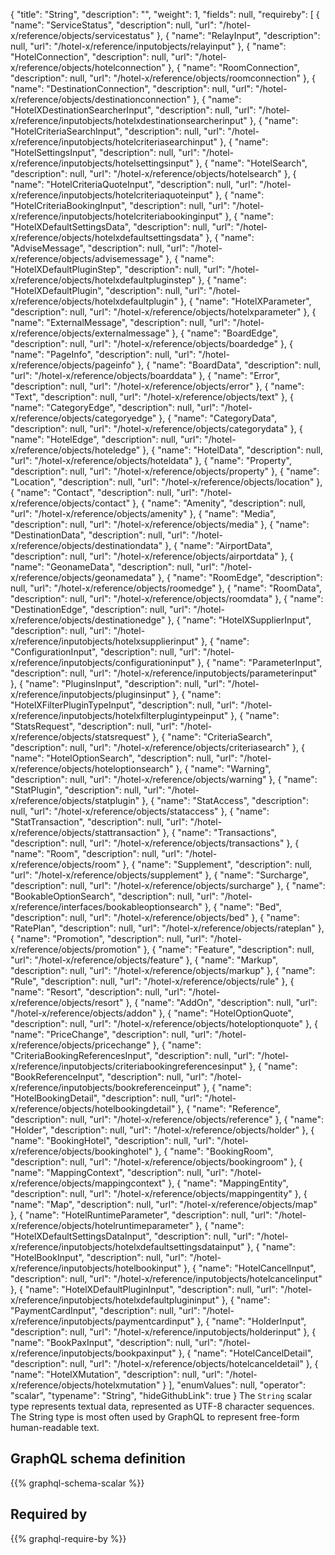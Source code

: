 {
  "title": "String",
  "description": "",
  "weight": 1,
  "fields": null,
  "requireby": [
    {
      "name": "ServiceStatus",
      "description": null,
      "url": "/hotel-x/reference/objects/servicestatus"
    },
    {
      "name": "RelayInput",
      "description": null,
      "url": "/hotel-x/reference/inputobjects/relayinput"
    },
    {
      "name": "HotelConnection",
      "description": null,
      "url": "/hotel-x/reference/objects/hotelconnection"
    },
    {
      "name": "RoomConnection",
      "description": null,
      "url": "/hotel-x/reference/objects/roomconnection"
    },
    {
      "name": "DestinationConnection",
      "description": null,
      "url": "/hotel-x/reference/objects/destinationconnection"
    },
    {
      "name": "HotelXDestinationSearcherInput",
      "description": null,
      "url": "/hotel-x/reference/inputobjects/hotelxdestinationsearcherinput"
    },
    {
      "name": "HotelCriteriaSearchInput",
      "description": null,
      "url": "/hotel-x/reference/inputobjects/hotelcriteriasearchinput"
    },
    {
      "name": "HotelSettingsInput",
      "description": null,
      "url": "/hotel-x/reference/inputobjects/hotelsettingsinput"
    },
    {
      "name": "HotelSearch",
      "description": null,
      "url": "/hotel-x/reference/objects/hotelsearch"
    },
    {
      "name": "HotelCriteriaQuoteInput",
      "description": null,
      "url": "/hotel-x/reference/inputobjects/hotelcriteriaquoteinput"
    },
    {
      "name": "HotelCriteriaBookingInput",
      "description": null,
      "url": "/hotel-x/reference/inputobjects/hotelcriteriabookinginput"
    },
    {
      "name": "HotelXDefaultSettingsData",
      "description": null,
      "url": "/hotel-x/reference/objects/hotelxdefaultsettingsdata"
    },
    {
      "name": "AdviseMessage",
      "description": null,
      "url": "/hotel-x/reference/objects/advisemessage"
    },
    {
      "name": "HotelXDefaultPluginStep",
      "description": null,
      "url": "/hotel-x/reference/objects/hotelxdefaultpluginstep"
    },
    {
      "name": "HotelXDefaultPlugin",
      "description": null,
      "url": "/hotel-x/reference/objects/hotelxdefaultplugin"
    },
    {
      "name": "HotelXParameter",
      "description": null,
      "url": "/hotel-x/reference/objects/hotelxparameter"
    },
    {
      "name": "ExternalMessage",
      "description": null,
      "url": "/hotel-x/reference/objects/externalmessage"
    },
    {
      "name": "BoardEdge",
      "description": null,
      "url": "/hotel-x/reference/objects/boardedge"
    },
    {
      "name": "PageInfo",
      "description": null,
      "url": "/hotel-x/reference/objects/pageinfo"
    },
    {
      "name": "BoardData",
      "description": null,
      "url": "/hotel-x/reference/objects/boarddata"
    },
    {
      "name": "Error",
      "description": null,
      "url": "/hotel-x/reference/objects/error"
    },
    {
      "name": "Text",
      "description": null,
      "url": "/hotel-x/reference/objects/text"
    },
    {
      "name": "CategoryEdge",
      "description": null,
      "url": "/hotel-x/reference/objects/categoryedge"
    },
    {
      "name": "CategoryData",
      "description": null,
      "url": "/hotel-x/reference/objects/categorydata"
    },
    {
      "name": "HotelEdge",
      "description": null,
      "url": "/hotel-x/reference/objects/hoteledge"
    },
    {
      "name": "HotelData",
      "description": null,
      "url": "/hotel-x/reference/objects/hoteldata"
    },
    {
      "name": "Property",
      "description": null,
      "url": "/hotel-x/reference/objects/property"
    },
    {
      "name": "Location",
      "description": null,
      "url": "/hotel-x/reference/objects/location"
    },
    {
      "name": "Contact",
      "description": null,
      "url": "/hotel-x/reference/objects/contact"
    },
    {
      "name": "Amenity",
      "description": null,
      "url": "/hotel-x/reference/objects/amenity"
    },
    {
      "name": "Media",
      "description": null,
      "url": "/hotel-x/reference/objects/media"
    },
    {
      "name": "DestinationData",
      "description": null,
      "url": "/hotel-x/reference/objects/destinationdata"
    },
    {
      "name": "AirportData",
      "description": null,
      "url": "/hotel-x/reference/objects/airportdata"
    },
    {
      "name": "GeonameData",
      "description": null,
      "url": "/hotel-x/reference/objects/geonamedata"
    },
    {
      "name": "RoomEdge",
      "description": null,
      "url": "/hotel-x/reference/objects/roomedge"
    },
    {
      "name": "RoomData",
      "description": null,
      "url": "/hotel-x/reference/objects/roomdata"
    },
    {
      "name": "DestinationEdge",
      "description": null,
      "url": "/hotel-x/reference/objects/destinationedge"
    },
    {
      "name": "HotelXSupplierInput",
      "description": null,
      "url": "/hotel-x/reference/inputobjects/hotelxsupplierinput"
    },
    {
      "name": "ConfigurationInput",
      "description": null,
      "url": "/hotel-x/reference/inputobjects/configurationinput"
    },
    {
      "name": "ParameterInput",
      "description": null,
      "url": "/hotel-x/reference/inputobjects/parameterinput"
    },
    {
      "name": "PluginsInput",
      "description": null,
      "url": "/hotel-x/reference/inputobjects/pluginsinput"
    },
    {
      "name": "HotelXFilterPluginTypeInput",
      "description": null,
      "url": "/hotel-x/reference/inputobjects/hotelxfilterplugintypeinput"
    },
    {
      "name": "StatsRequest",
      "description": null,
      "url": "/hotel-x/reference/objects/statsrequest"
    },
    {
      "name": "CriteriaSearch",
      "description": null,
      "url": "/hotel-x/reference/objects/criteriasearch"
    },
    {
      "name": "HotelOptionSearch",
      "description": null,
      "url": "/hotel-x/reference/objects/hoteloptionsearch"
    },
    {
      "name": "Warning",
      "description": null,
      "url": "/hotel-x/reference/objects/warning"
    },
    {
      "name": "StatPlugin",
      "description": null,
      "url": "/hotel-x/reference/objects/statplugin"
    },
    {
      "name": "StatAccess",
      "description": null,
      "url": "/hotel-x/reference/objects/stataccess"
    },
    {
      "name": "StatTransaction",
      "description": null,
      "url": "/hotel-x/reference/objects/stattransaction"
    },
    {
      "name": "Transactions",
      "description": null,
      "url": "/hotel-x/reference/objects/transactions"
    },
    {
      "name": "Room",
      "description": null,
      "url": "/hotel-x/reference/objects/room"
    },
    {
      "name": "Supplement",
      "description": null,
      "url": "/hotel-x/reference/objects/supplement"
    },
    {
      "name": "Surcharge",
      "description": null,
      "url": "/hotel-x/reference/objects/surcharge"
    },
    {
      "name": "BookableOptionSearch",
      "description": null,
      "url": "/hotel-x/reference/interfaces/bookableoptionsearch"
    },
    {
      "name": "Bed",
      "description": null,
      "url": "/hotel-x/reference/objects/bed"
    },
    {
      "name": "RatePlan",
      "description": null,
      "url": "/hotel-x/reference/objects/rateplan"
    },
    {
      "name": "Promotion",
      "description": null,
      "url": "/hotel-x/reference/objects/promotion"
    },
    {
      "name": "Feature",
      "description": null,
      "url": "/hotel-x/reference/objects/feature"
    },
    {
      "name": "Markup",
      "description": null,
      "url": "/hotel-x/reference/objects/markup"
    },
    {
      "name": "Rule",
      "description": null,
      "url": "/hotel-x/reference/objects/rule"
    },
    {
      "name": "Resort",
      "description": null,
      "url": "/hotel-x/reference/objects/resort"
    },
    {
      "name": "AddOn",
      "description": null,
      "url": "/hotel-x/reference/objects/addon"
    },
    {
      "name": "HotelOptionQuote",
      "description": null,
      "url": "/hotel-x/reference/objects/hoteloptionquote"
    },
    {
      "name": "PriceChange",
      "description": null,
      "url": "/hotel-x/reference/objects/pricechange"
    },
    {
      "name": "CriteriaBookingReferencesInput",
      "description": null,
      "url": "/hotel-x/reference/inputobjects/criteriabookingreferencesinput"
    },
    {
      "name": "BookReferenceInput",
      "description": null,
      "url": "/hotel-x/reference/inputobjects/bookreferenceinput"
    },
    {
      "name": "HotelBookingDetail",
      "description": null,
      "url": "/hotel-x/reference/objects/hotelbookingdetail"
    },
    {
      "name": "Reference",
      "description": null,
      "url": "/hotel-x/reference/objects/reference"
    },
    {
      "name": "Holder",
      "description": null,
      "url": "/hotel-x/reference/objects/holder"
    },
    {
      "name": "BookingHotel",
      "description": null,
      "url": "/hotel-x/reference/objects/bookinghotel"
    },
    {
      "name": "BookingRoom",
      "description": null,
      "url": "/hotel-x/reference/objects/bookingroom"
    },
    {
      "name": "MappingContext",
      "description": null,
      "url": "/hotel-x/reference/objects/mappingcontext"
    },
    {
      "name": "MappingEntity",
      "description": null,
      "url": "/hotel-x/reference/objects/mappingentity"
    },
    {
      "name": "Map",
      "description": null,
      "url": "/hotel-x/reference/objects/map"
    },
    {
      "name": "HotelRuntimeParameter",
      "description": null,
      "url": "/hotel-x/reference/objects/hotelruntimeparameter"
    },
    {
      "name": "HotelXDefaultSettingsDataInput",
      "description": null,
      "url": "/hotel-x/reference/inputobjects/hotelxdefaultsettingsdatainput"
    },
    {
      "name": "HotelBookInput",
      "description": null,
      "url": "/hotel-x/reference/inputobjects/hotelbookinput"
    },
    {
      "name": "HotelCancelInput",
      "description": null,
      "url": "/hotel-x/reference/inputobjects/hotelcancelinput"
    },
    {
      "name": "HotelXDefaultPluginInput",
      "description": null,
      "url": "/hotel-x/reference/inputobjects/hotelxdefaultplugininput"
    },
    {
      "name": "PaymentCardInput",
      "description": null,
      "url": "/hotel-x/reference/inputobjects/paymentcardinput"
    },
    {
      "name": "HolderInput",
      "description": null,
      "url": "/hotel-x/reference/inputobjects/holderinput"
    },
    {
      "name": "BookPaxInput",
      "description": null,
      "url": "/hotel-x/reference/inputobjects/bookpaxinput"
    },
    {
      "name": "HotelCancelDetail",
      "description": null,
      "url": "/hotel-x/reference/objects/hotelcanceldetail"
    },
    {
      "name": "HotelXMutation",
      "description": null,
      "url": "/hotel-x/reference/objects/hotelxmutation"
    }
  ],
  "enumValues": null,
  "operator": "scalar",
  "typename": "String",
  "hideGithubLink": true
}
The `String` scalar type represents textual data, represented as UTF-8 character sequences. The String type is most often used by GraphQL to represent free-form human-readable text.
## GraphQL schema definition

{{% graphql-schema-scalar %}}

## Required by

{{% graphql-require-by %}}
